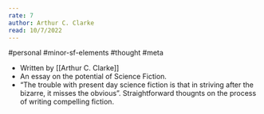 ```yaml
---
rate: 7
author: Arthur C. Clarke
read: 10/7/2022
---
```



#personal #minor-sf-elements #thought #meta

- Written by [[Arthur C. Clarke]]
- An essay on the potential of Science Fiction.
- “The trouble with present day science fiction is that in striving after the bizarre, it misses the obvious”. Straightforward thougnts on the process of writing compelling fiction.